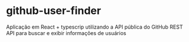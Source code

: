 # github-user-finder
Aplicação em React + typescrip utilizando a API pública do GitHub REST API para buscar e exibir informações de usuários
